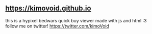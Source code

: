 ## https://kimovoid.github.io
this is a hypixel bedwars quick buy viewer made with js and html :3
<br>
follow me on twitter! https://twitter.com/kimoVoid
